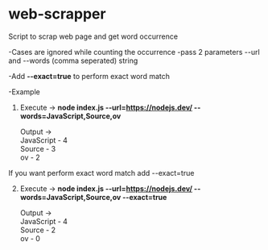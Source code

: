# web-scrapper
Script to scrap web page and get word occurrence

-Cases are ignored while counting the occurrence
-pass 2 parameters --url and --words (comma seperated) string

-Add **--exact=true** to perform exact word match

-Example 

1. Execute -> **node index.js --url=https://nodejs.dev/ --words=JavaScript,Source,ov**

    Output -> <br />
              JavaScript - 4 <br />
              Source - 3<br />
              ov - 2


If you want perform exact word match add --exact=true

2. Execute -> **node index.js --url=https://nodejs.dev/ --words=JavaScript,Source,ov --exact=true** 

    Output -> <br />
              JavaScript - 4<br />
              Source - 2<br />
              ov - 0



